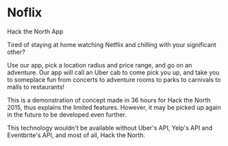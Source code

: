 # Noflix
Hack the North App

Tired of staying at home watching Netflix and chilling with your significant other?

Use our app, pick a location radius and price range, and go on an adventure.
Our app will call an Uber cab to come pick you up, and take you to someplace fun
from concerts to adventure rooms to parks to carnivals to malls to restaurants!

This is a demonstration of concept made in 36 hours for Hack the North 2015, thus explains the limited features.
However, it may be picked up again in the future to be developed even further.

This technology wouldn't be available without Uber's API, Yelp's API and Eventbrite's API, and most of all, Hack the North.
